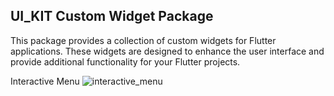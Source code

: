 <!--
This README describes the package. If you publish this package to pub.dev,
this README's contents appear on the landing page for your package.

For information about how to write a good package README, see the guide for
[writing package pages](https://dart.dev/guides/libraries/writing-package-pages).

For general information about developing packages, see the Dart guide for
[creating packages](https://dart.dev/guides/libraries/create-library-packages)
and the Flutter guide for
[developing packages and plugins](https://flutter.dev/developing-packages).
-->

## UI_KIT Custom Widget Package
This package provides a collection of custom widgets for Flutter applications. These widgets are designed to enhance the user interface and provide additional functionality for your Flutter projects.

Interactive Menu
![interactive_menu](https://github.com/sujan6539/ui_kit/assets/42395507/3aee0c3b-7df0-4b6a-a891-632ca8bd1022)
